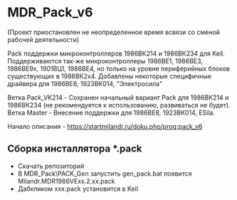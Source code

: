 ﻿# MDR_Pack_v6

(Проект приостановлен не неопределенное время всвязи со сменой рабочей деятельности)

Pack поддержки микроконтроллеров 1986ВК214 и 1986ВК234 для Keil. Поддерживаются так-же микроконтроллеры 1986ВЕ1, 1986ВЕ3, 1986ВЕ9х, 1901ВЦ1, 1986ВЕ4, но только на уровне периферийных блоков существующих в 1986ВК2х4. Добавлены некоторые специфичные драйвера для 1986ВЕ8, 1923ВК014, "Электросила"

Ветка Pack_VK214 - Сохранен начальный вариант Pack для 1986ВК214 и 1986ВК234 (не рекомендуется к использованию, развиваться не будет).
Ветка Master - Внесение поддержки для 1986ВЕ8, 1923ВК014, ESila.

Начало описания - https://startmilandr.ru/doku.php/prog:pack_v6

## Сборка инсталлятора *.pack

  * Скачать репозиторий
  * В MDR_Pack\PACK_Gen запустить gen_pack.bat появится Milandr.MDR1986VExx.2.хх.pack
  * Дабкликом ххх.pack установится в Keil
